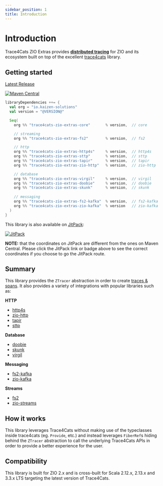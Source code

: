 ```yaml
---
sidebar_position: 1
title: Introduction
---
```


# Introduction
Trace4Cats ZIO Extras provides [**distributed tracing**](https://www.datadoghq.com/knowledge-center/distributed-tracing) 
for ZIO and its ecosystem built on top of the excellent [trace4cats](https://github.com/trace4cats/trace4cats) library.

## Getting started

[Latest Release](https://search.maven.org/search?q=g:io.kaizen-solutions%20AND%20a:trace4cats-zio-extras-*)

[![Maven Central](https://maven-badges.herokuapp.com/maven-central/io.kaizen-solutions/trace4cats-zio-extras-core_2.13/badge.svg)](https://maven-badges.herokuapp.com/maven-central/io.kaizen-solutions/trace4cats-zio-extras-core_2.13)


```scala
libraryDependencies ++= {
  val org = "io.kaizen-solutions"
  val version = "@VERSION@"

  Seq(
    org %% "trace4cats-zio-extras-core"       % version,  // core 

    // streaming
    org %% "trace4cats-zio-extras-fs2"        % version,  // fs2

    // http
    org %% "trace4cats-zio-extras-http4s"     % version,  // http4s
    org %% "trace4cats-zio-extras-sttp"       % version,  // sttp
    org %% "trace4cats-zio-extras-tapir"      % version,  // tapir
    org %% "trace4cats-zio-extras-zio-http"   % version,  // zio-http

    // database
    org %% "trace4cats-zio-extras-virgil"     % version,  // virgil
    org %% "trace4cats-zio-extras-doobie"     % version,  // doobie
    org %% "trace4cats-zio-extras-skunk"      % version,  // skunk
    
    // messaging
    org %% "trace4cats-zio-extras-fs2-kafka"  % version,  // fs2-kafka
    org %% "trace4cats-zio-extras-zio-kafka"  % version   // zio-kafka
  )
}
```

This library is also available on [JitPack](https://jitpack.io/#kaizen-solutions/trace4cats-zio-extras):

[![JitPack](https://jitpack.io/v/kaizen-solutions/trace4cats-zio-extras.svg)](https://jitpack.io/#kaizen-solutions/trace4cats-zio-extras)

**NOTE:** that the coordinates on JitPack are different from the ones on Maven Central. 
Please click the JitPack link or badge above to see the correct coordinates if you choose to go the JitPack route.

## Summary
This library provides the `ZTracer` abstraction in order to create [traces & spans](https://www.honeycomb.io/blog/datasets-traces-spans). 
It also provides a variety of integrations with popular libraries such as:

__HTTP__
- [http4s](https://http4s.org/)
- [zio-http](https://zio.dev/zio-http/)
- [tapir](https://tapir.softwaremill.com/en/latest/)
- [sttp](https://sttp.softwaremill.com/en/latest/)

__Database__
- [doobie](https://tpolecat.github.io/doobie/)
- [skunk](https://typelevel.org/skunk/)
- [virgil](https://github.com/kaizen-solutions/virgil)

__Messaging__
- [fs2-kafka](https://fd4s.github.io/fs2-kafka/)
- [zio-kafka](https://zio.dev/zio-kafka/)
    
__Streams__
- [fs2](https://fs2.io/)
- [zio-streams](https://zio.dev/reference/stream/)

## How it works
This library leverages Trace4Cats without making use of the typeclasses inside trace4cats (eg. `Provide`, etc.) and 
instead leverages `FiberRef`s hiding behind the `ZTracer` abstraction to call the underlying Trace4Cats APIs in order to 
provide a better experience for the user.

## Compatibility
This library is built for ZIO 2.x and is cross-built for Scala 2.12.x, 2.13.x and 3.3.x LTS targeting the latest version
of Trace4Cats.

